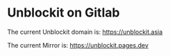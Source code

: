 # Unblockit on Gitlab

The current Unblockit domain is: https://unblockit.asia

The current Mirror is: https://unblockit.pages.dev
